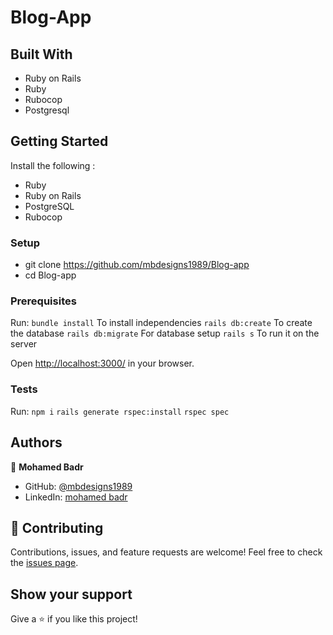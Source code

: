 # Blog-App

## Built With
- Ruby on Rails
- Ruby
- Rubocop
- Postgresql

## Getting Started
Install the following :
- Ruby
- Ruby on Rails  
- PostgreSQL
- Rubocop


### Setup
 - git clone https://github.com/mbdesigns1989/Blog-app
 - cd Blog-app
### Prerequisites
Run:
    ```bundle install``` To install independencies
    ```rails db:create``` To create the database
    ```rails db:migrate``` For database setup
    ```rails s``` To run it on the server

Open [http://localhost:3000/](http://localhost:3000/) in your browser.

### Tests
Run: 
    ```npm i```
    ```rails generate rspec:install```
    ```rspec spec```
## Authors

👤 **Mohamed Badr**

- GitHub: [@mbdesigns1989](https://github.com/mbdesigns1989)
- LinkedIn: [mohamed badr](https://www.linkedin.com/in/mohamed-badr-mb/)

## 🤝 Contributing
Contributions, issues, and feature requests are welcome!
Feel free to check the [issues page](https://github.com/mbdesigns1989/Blog-app/issues).
## Show your support
Give a ⭐️ if you like this project!
